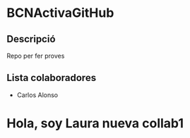 # BCNActivaGitHub

## Descripció

Repo per fer proves

## Lista colaboradores

- Carlos Alonso

# Hola, soy Laura nueva collab1 #